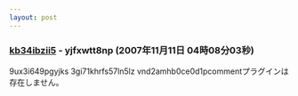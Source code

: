 ```yaml
---
layout: post
---
```

<h3><a href="/?page=BBS%2D%BB%A8%C3%CC%2F43" class="wikipage">kb34ibzii5</a> - yjfxwtt8np (2007年11月11日 04時08分03秒)</h3>
<p>9ux3i649pgyjks 3gi71khrfs57ln5lz vnd2amhb0ce0d1p<span class="error">commentプラグインは存在しません。</span> </p>

